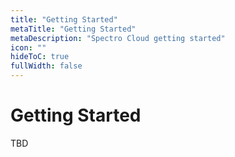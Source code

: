 ```yaml
---
title: "Getting Started"
metaTitle: "Getting Started"
metaDescription: "Spectro Cloud getting started"
icon: ""
hideToC: true
fullWidth: false
---
```


# Getting Started

TBD
